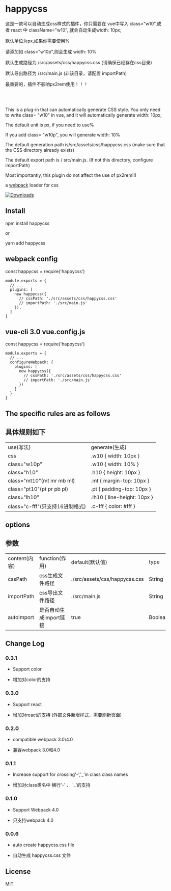 
# happycss

<p>这是一款可以自动生成css样式的插件，你只需要在 vue中写入 class="w10",或者 react 中 className="w10", 就会自动生成width: 10px;</p>
<p>默认单位为px,如果你需要使用%</p>
<p>请添加如 class="w10p",则会生成 width: 10%</p>
<p>默认生成路径为 /src/assets/css/happycss.css (请确保已经存在css目录)</p>
<p>默认导出路径为 /src/main.js (非该目录，请配置 importPath)</p>
<p>最重要的，插件不影响px2rem使用！！！</p>

<br/><br/>

<p> This is a plug-in that can automatically generate CSS style. You only need to write class= "w10" in vue, and it will automatically generate width: 10px;</p>
<p>The default unit is px, if you need to use%</p>
<p> If you add class= "w10p", you will generate width: 10%</p>
<p>The default generation path is/src/assets/css/happycss.css (make sure that the CSS directory already exists)</p>
<p> The default export path is / src/main.js. (If not this directory, configure importPath)</p>
<p>Most importantly, this plugin do not affect the use of px2rem!!!</p>


a [webpack](http://webpack.github.io/) loader for css


[![Downloads][downloads-image]][downloads-url]

[npm-url]: https://www.npmjs.com/package/happycss
[downloads-image]: http://img.shields.io/npm/dm/px2rem-loader.svg
[downloads-url]: https://www.npmjs.com/package/happycss

## Install

<p>npm install happycss</p>
<p>or</p>
<p>yarn add happycss</p>

## webpack config

const happycss = require('happycss')
```
module.exports = {
  // ...
  plugins: [
    new happycss({
      // cssPath: './src/assets/css/happycss.css'
      // importPath: './src/main.js'
    }),
  ]
}
```
## vue-cli 3.0 vue.config.js

const happycss = require('happycss')
```
module.exports = {
  // ...
  configureWebpack: {
    plugins: [
      new happycss({
        // cssPath: './src/assets/css/happycss.css'
        // importPath: './src/main.js'
      })
    ]
  }
}
```


## The specific rules are as follows
## 具体规则如下

<table>
  <tr>
    <td>use(写法)</td><td>generate(生成)</td>
  </tr>
    <tr>
    <td>css</td><td>.w10 { width: 10px }</td>
  </tr>
  <tr>
    <td>class="w10p"</td><td>.w10 { width: 10% }</td>
  </tr>
  <tr>
    <td>class="h10"</td><td>.h10 { height: 10px }</td>
  </tr>
  <tr>
    <td>class="mt10"(mt mr mb ml)</td><td>.mt { margin-top: 10px }</td>
  </tr>
  <tr>
    <td>class="pt10"(pt pr pb pl)</td><td>.pt { padding-top: 10px }</td>
  </tr>
  <tr>
    <td>class="lh10"</td><td>.lh10 { line-height: 10px }</td>
  </tr>
    <tr>
    <td>class="c-fff"(只支持16进制格式)</td><td>.c-fff { color: #fff }</td>
  </tr>
</table>


## options
## 参数

<table>
  <tr>
    <td>content(内容)</td><td>function(作用)</td><td>default(默认值)</td><td>type</td>
  </tr>
  <tr>
    <td>cssPath</td><td>css生成文件路径</td><td>./src/assets/css/happycss.css</td><td>String</td>
  </tr>
  <tr>
    <td>importPath</td><td>css导出文件路径</td><td>./src/main.js</td><td>String</td>
  </tr>
  <tr>
    <td>autoImport</td><td>是否自动生成import链接</td><td>true</td><td>Boolean</td>
  </tr>
</table>

## Change Log

### 0.3.1

* Support color

* 增加对color的支持

### 0.3.0

* Support react

* 增加对react的支持 (外部文件新增样式，需要刷新页面)

### 0.2.0

* compatible webpack 3.0\4.0

* 兼容webpack 3.0和4.0

### 0.1.1

* Increase support for crossing'-','_'in class class names

* 增加对class类名中 横行'-' 、 '_'的支持

### 0.1.0

* Support Webpack 4.0

* 只支持webpack 4.0

### 0.0.6

* auto create happycss.css file

* 自动生成 happycss.css 文件

## License

MIT

